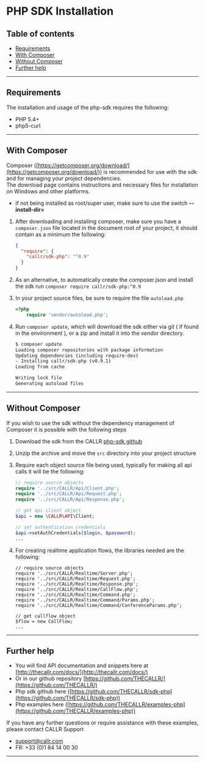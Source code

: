 # PHP SDK Installation

## Table of contents
* [Requirements](#requirements)
* [With Composer](#with-composer)
* [Without Composer](#with-composer)
* [Further help](#further-help)

- - -

## Requirements
The installation and usage of the php-sdk requires the following: 
* PHP 5.4+
* php5-curl

- - -

## With Composer
Composer ([https://getcomposer.org/download/](https://getcomposer.org/download/)) is recommended for use with the sdk and for managing your project dependencies.  
The download page contains instructions and necessary files for installation on Windows and other platforms.  
* if not being installed as root/super user, make sure to use the switch **--install-dir=**  


1. After downloading and installing composer, make sure you have a `composer.json` file located in the document root of your project, it should contain as a minimum the following:  
    ```json
    {
      "require": {
        "callr/sdk-php": "^0.9"
      }
    }
    ```

2. As an alternative, to automatically create the composer.json and install the sdk run `composer require callr/sdk-php:^0.9`

3. In your project source files, be sure to require the file `autoload.php`
    ```php
    <?php
        require 'vendor/autoload.php';
    ```
4. Run `composer update`, which will download the sdk either via git ( if found in the environment ), or a zip and install it into the *vendor* directory. 
    ```bash
    $ composer update
    Loading composer repositories with package information
    Updating dependencies (including require-dev)
    - Installing callr/sdk-php (v0.9.1)
    Loading from cache

    Writing lock file
    Generating autoload files
    ```
- - -

## Without Composer
If you wish to use the sdk without the dependency management of Composer it is possible with the following steps

1. Download the sdk from the CALLR [php-sdk github](https://github.com/THECALLR/sdk-php/archive/master.zip)

2. Unzip the archive and move the `src` directory into your project structure

3. Require each object source file being used, typically for making all api calls it will be the following: 
    ```php
    // require source objects
    require '../src/CALLR/Api/Client.php';
    require '../src/CALLR/Api/Request.php';
    require '../src/CALLR/Api/Response.php';

    // get api client object 
    $api = new \CALLR\API\Client;

    // set authentication credentials
    $api->setAuthCredentials($login, $password);
    ...
    ```

4. For creating realtime application flows, the libraries needed are the following:
    ```
    // require source objects
    require '../src/CALLR/Realtime/Server.php';
    require '../src/CALLR/Realtime/Request.php';
    require '../src/CALLR/Realtime/Response.php';
    require '../src/CALLR/Realtime/CallFlow.php';
    require '../src/CALLR/Realtime/Command.php';
    require '../src/CALLR/Realtime/Command/Params.php';
    require '../src/CALLR/Realtime/Command/ConferenceParams.php';

    // get callflow object
    $flow = new CallFlow;
    ...
    ``` 

- - -

## Further help
* You will find API documentation and snippets here at [http://thecallr.com/docs/](http://thecallr.com/docs/)
* Or in our github repository [https://github.com/THECALLR/](https://github.com/THECALLR/)
* Php sdk github here ([https://github.com/THECALLR/sdk-php](https://github.com/THECALLR/sdk-php))
* Php examples here ([https://github.com/THECALLR/examples-php](https://github.com/THECALLR/examples-php))

If you have any further questions or require assistance with these examples, please contact CALLR Support
* support@callr.com
* FR: +33 (0)1 84 14 00 30

---
